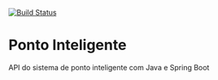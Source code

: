 [![Build Status](https://travis-ci.org/emilianocarvalho/ponto-inteligente-api.svg?branch=master)](https://travis-ci.org/emilianocarvalho/ponto-inteligente-api)
# Ponto Inteligente
API do sistema de ponto inteligente com Java e Spring Boot
